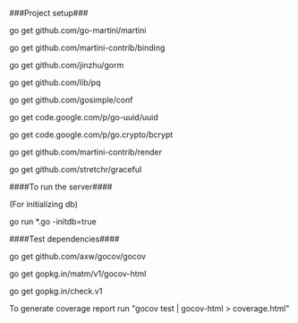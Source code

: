 ###Project setup###

go get github.com/go-martini/martini

go get github.com/martini-contrib/binding

go get github.com/jinzhu/gorm

go get github.com/lib/pq

go get github.com/gosimple/conf

go get code.google.com/p/go-uuid/uuid

go get code.google.com/p/go.crypto/bcrypt

go get github.com/martini-contrib/render

go get github.com/stretchr/graceful


####To run the server####

(For initializing db)

go run *.go -initdb=true

####Test dependencies####

go get github.com/axw/gocov/gocov

go get gopkg.in/matm/v1/gocov-html

go get gopkg.in/check.v1

To generate coverage report run "gocov test | gocov-html > coverage.html"


